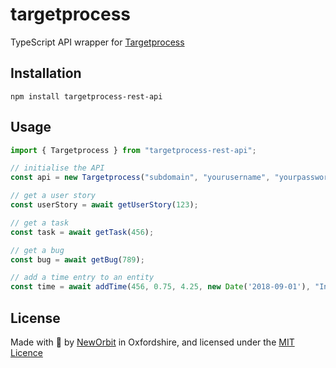 # targetprocess

TypeScript API wrapper for [Targetprocess](https://www.targetprocess.com/)

## Installation

```
npm install targetprocess-rest-api
```

## Usage

```typescript
import { Targetprocess } from "targetprocess-rest-api";

// initialise the API
const api = new Targetprocess("subdomain", "yourusername", "yourpassword");

// get a user story
const userStory = await getUserStory(123);

// get a task
const task = await getTask(456);

// get a bug
const bug = await getBug(789);

// add a time entry to an entity
const time = await addTime(456, 0.75, 4.25, new Date('2018-09-01'), "Integration testing");
```

## License

Made with :sparkling_heart: by [NewOrbit](https://www.neworbit.co.uk/) in Oxfordshire, and licensed under the [MIT Licence](LICENCE)

